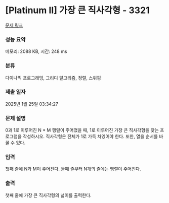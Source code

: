 # [Platinum II] 가장 큰 직사각형 - 3321 

[문제 링크](https://www.acmicpc.net/problem/3321) 

### 성능 요약

메모리: 2088 KB, 시간: 248 ms

### 분류

다이나믹 프로그래밍, 그리디 알고리즘, 정렬, 스위핑

### 제출 일자

2025년 1월 25일 03:34:27

### 문제 설명

<p>0과 1로 이루어진 N * M 행렬이 주어졌을 때, 1로 이루어진 가장 큰 직사각형을 찾는 프로그램을 작성하시오. 직사각형은 전체가 1로 가득 차있어야 한다. 또한, 열을 순서를 바꿀 수 있다.</p>

### 입력 

 <p>첫째 줄에 N과 M이 주어진다. 둘째 줄부터 N개의 줄에는 행렬이 주어진다.</p>

### 출력 

 <p>첫째 줄에 가장 큰 직사각형의 넓이를 출력한다.</p>

